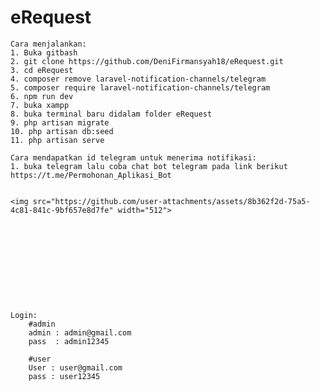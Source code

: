 # eRequest
    Cara menjalankan:
    1. Buka gitbash
    2. git clone https://github.com/DeniFirmansyah18/eRequest.git
    3. cd eRequest
    4. composer remove laravel-notification-channels/telegram
    5. composer require laravel-notification-channels/telegram
    6. npm run dev
    7. buka xampp
    8. buka terminal baru didalam folder eRequest
    9. php artisan migrate
    10. php artisan db:seed
    11. php artisan serve

    Cara mendapatkan id telegram untuk menerima notifikasi:
    1. buka telegram lalu coba chat bot telegram pada link berikut https://t.me/Permohonan_Aplikasi_Bot


    <img src="https://github.com/user-attachments/assets/8b362f2d-75a5-4c81-841c-9bf657e8d7fe" width="512">










    
    Login:
        #admin
        admin : admin@gmail.com
        pass  : admin12345
        
        #user
        User : user@gmail.com
        pass : user12345

